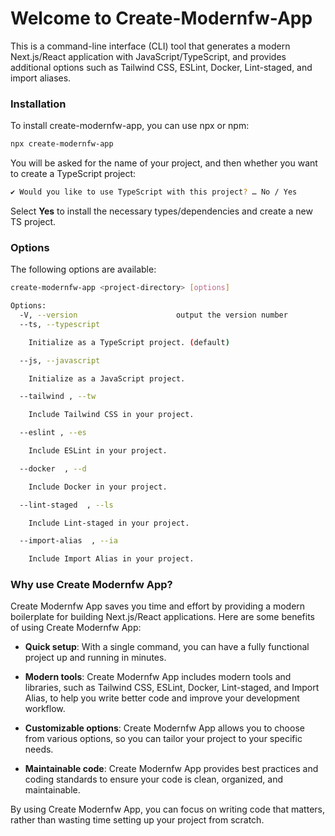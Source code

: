 # Welcome to Create-Modernfw-App

This is a command-line interface (CLI) tool that generates a modern Next.js/React application with JavaScript/TypeScript, and provides additional options such as Tailwind CSS, ESLint, Docker, Lint-staged, and import aliases.

### Installation

To install create-modernfw-app, you can use npx or npm:

```bash
npx create-modernfw-app
```

You will be asked for the name of your project, and then whether you want to
create a TypeScript project:

```bash
✔ Would you like to use TypeScript with this project? … No / Yes
```

Select **Yes** to install the necessary types/dependencies and create a new TS project.

### Options

The following options are available:

```bash
create-modernfw-app <project-directory> [options]

Options:
  -V, --version                      output the version number
  --ts, --typescript

    Initialize as a TypeScript project. (default)

  --js, --javascript

    Initialize as a JavaScript project.

  --tailwind , --tw

    Include Tailwind CSS in your project.

  --eslint , --es

    Include ESLint in your project.

  --docker  , --d

    Include Docker in your project.

  --lint-staged  , --ls

    Include Lint-staged in your project.

  --import-alias  , --ia

    Include Import Alias in your project.
```

### Why use Create Modernfw App?

Create Modernfw App saves you time and effort by providing a modern boilerplate for building Next.js/React applications. Here are some benefits of using Create Modernfw App:

- **Quick setup**: With a single command, you can have a fully functional project up and running in minutes.

- **Modern tools**: Create Modernfw App includes modern tools and libraries, such as Tailwind CSS, ESLint, Docker, Lint-staged, and Import Alias, to help you write better code and improve your development workflow.

- **Customizable options**: Create Modernfw App allows you to choose from various options, so you can tailor your project to your specific needs.

- **Maintainable code**: Create Modernfw App provides best practices and coding standards to ensure your code is clean, organized, and maintainable.

By using Create Modernfw App, you can focus on writing code that matters, rather than wasting time setting up your project from scratch.
